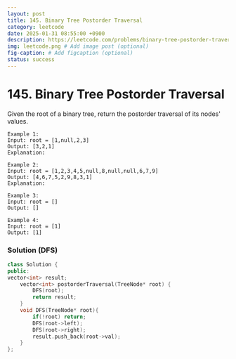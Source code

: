 ```yaml
---
layout: post
title: 145. Binary Tree Postorder Traversal
category: leetcode
date: 2025-01-31 08:55:00 +0900
description: https://leetcode.com/problems/binary-tree-postorder-traversal/description/
img: leetcode.png # Add image post (optional)
fig-caption: # Add figcaption (optional)
status: success
---
```



# 145. Binary Tree Postorder Traversal

Given the root of a binary tree, return the postorder traversal of its nodes' values.

```
Example 1:
Input: root = [1,null,2,3]
Output: [3,2,1]
Explanation:
```

```
Example 2:
Input: root = [1,2,3,4,5,null,8,null,null,6,7,9]
Output: [4,6,7,5,2,9,8,3,1]
Explanation:
```

```
Example 3:
Input: root = []
Output: []
```

```
Example 4:
Input: root = [1]
Output: [1]
```

### Solution (DFS)
```cpp
class Solution {
public:
vector<int> result;
    vector<int> postorderTraversal(TreeNode* root) {
        DFS(root);
        return result;
    }
    void DFS(TreeNode* root){
        if(!root) return;
        DFS(root->left);
        DFS(root->right);
        result.push_back(root->val);
    }
};
```

